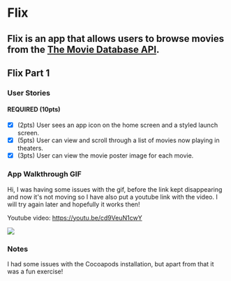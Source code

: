 # Flix

Flix is an app that allows users to browse movies from the [The Movie Database API](http://docs.themoviedb.apiary.io/#).
---

## Flix Part 1

### User Stories

#### REQUIRED (10pts)
- [x] (2pts) User sees an app icon on the home screen and a styled launch screen.
- [x] (5pts) User can view and scroll through a list of movies now playing in theaters.
- [x] (3pts) User can view the movie poster image for each movie.

### App Walkthrough GIF

Hi, I was having some issues with the gif, before the link kept disappearing and now it's not moving so I have also put a youtube link with the video. I will try again later and hopefully it works then!

Youtube video: https://youtu.be/cd9VeuN1cwY

![](https://i.imgur.com/HoopKbA.gif)


### Notes
I had some issues with the Cocoapods installation, but apart from that it was a fun exercise!

